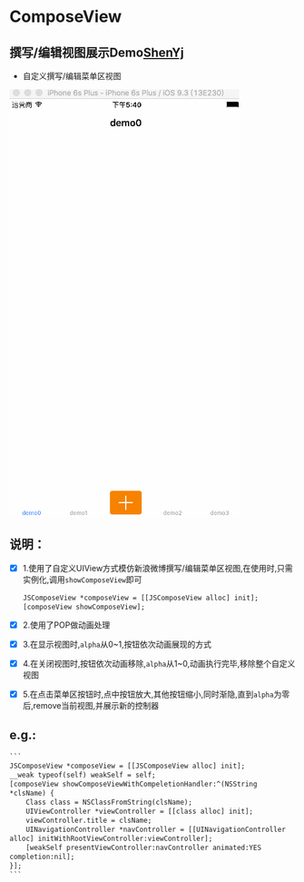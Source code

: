# ComposeView

## 撰写/编辑视图展示Demo[ShenYj](https://github.com/ShenYj)

- 自定义撰写/编辑菜单区视图

![demo](https://github.com/ShenYj/ComposeView/blob/master/ComposeViewDemo.gif?raw=true)

## 说明：

- [x] 1.使用了自定义UIView方式模仿新浪微博撰写/编辑菜单区视图,在使用时,只需实例化,调用`showComposeView`即可<br>
    ```
    JSComposeView *composeView = [[JSComposeView alloc] init];
    [composeView showComposeView];
    ```
    
- [x] 2.使用了POP做动画处理<br>
- [x] 3.在显示视图时,`alpha`从0~1,按钮依次动画展现的方式<br>
- [x] 4.在关闭视图时,按钮依次动画移除,`alpha`从1~0,动画执行完毕,移除整个自定义视图<br>
- [x] 5.在点击菜单区按钮时,点中按钮放大,其他按钮缩小,同时渐隐,直到`alpha`为零后,remove当前视图,并展示新的控制器

## e.g.:

    ```
    JSComposeView *composeView = [[JSComposeView alloc] init];
    __weak typeof(self) weakSelf = self;
    [composeView showComposeViewWithCompeletionHandler:^(NSString *clsName) {
        Class class = NSClassFromString(clsName);
        UIViewController *viewController = [[class alloc] init];
        viewController.title = clsName;
        UINavigationController *navController = [[UINavigationController alloc] initWithRootViewController:viewController];
        [weakSelf presentViewController:navController animated:YES completion:nil];
    }];
    ```
